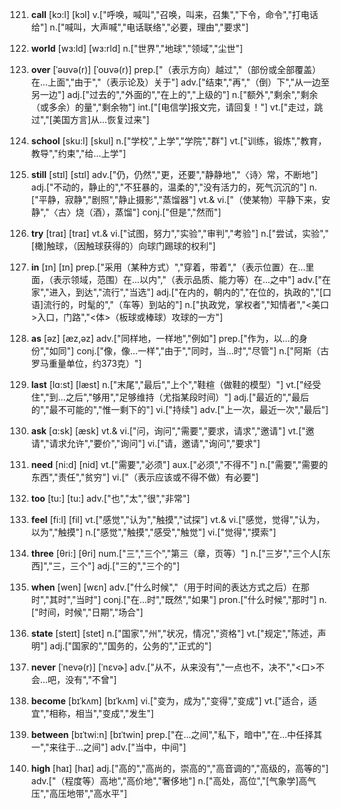 121. **call**
[kɔ:l]  [kɔl]
v.["呼唤，喊叫","召唤，叫来，召集","下令，命令","打电话给"]  n.["喊叫，大声喊","电话联络","必要，理由","要求"]  

122. **world**
[wɜ:ld]  [wɜ:rld]
n.["世界","地球","领域","尘世"]  

123. **over**
[ˈəʊvə(r)]  [ˈoʊvə(r)]
prep.["（表示方向）越过","（部份或全部覆盖）在…上面","由于","（表示论及）关于"]  adv.["结束","再","（倒）下","从一边至另一边"]  adj.["过去的","外面的","在上的","上级的"]  n.["额外","剩余","剩余（或多余）的量","剩余物"]  int.["[电信学]报文完，请回复！"]  vt.["走过，跳过","[美国方言]从…恢复过来"]  

124. **school**
[sku:l]  [skul]
n.["学校","上学","学院","群"]  vt.["训练，锻炼","教育，教导","约束","给…上学"]  

125. **still**
[stɪl]  [stɪl]
adv.["仍，仍然","更，还要","静静地","〈诗〉常，不断地"]  adj.["不动的，静止的","不狂暴的，温柔的","没有活力的，死气沉沉的"]  n.["平静，寂静","剧照","静止摄影","蒸馏器"]  vt.& vi.["（使某物）平静下来，安静","〈古〉烧（酒），蒸馏"]  conj.["但是","然而"]  

126. **try**
[traɪ]  [traɪ]
vt.& vi.["试图，努力","实验","审判","考验"]  n.["尝试，实验","[橄]触球，（因触球获得的）向球门踢球的权利"]  

127. **in**
[ɪn]  [ɪn]
prep.["采用（某种方式）","穿着，带着","（表示位置）在…里面，（表示领域，范围）在…以内","（表示品质、能力等）在…之中"]  adv.["在家","进入，到达","流行","当选"]  adj.["在内的，朝内的","在位的，执政的","[口语]流行的，时髦的","（车等）到站的"]  n.["执政党，掌权者","知情者","<美口>入口，门路","<体>（板球或棒球）攻球的一方"]  

128. **as**
[əz]  [æz,əz]
adv.["同样地，一样地","例如"]  prep.["作为，以…的身份","如同"]  conj.["像，像…一样","由于","同时，当…时","尽管"]  n.["阿斯（古罗马重量单位，约373克）"]  

129. **last**
[lɑ:st]  [læst]
n.["末尾","最后","上个","鞋楦（做鞋的模型）"]  vt.["经受住","到…之后","够用","足够维持（尤指某段时间）"]  adj.["最近的","最后的","最不可能的","惟一剩下的"]  vi.["持续"]  adv.["上一次，最近一次","最后"]  

130. **ask**
[ɑ:sk]  [æsk]
vt.& vi.["问，询问","需要","要求，请求","邀请"]  vt.["邀请","请求允许","要价","询问"]  vi.["请，邀请","询问","要求"]  

131. **need**
[ni:d]  [nid]
vt.["需要","必须"]  aux.["必须","不得不"]  n.["需要","需要的东西","责任","贫穷"]  vi.["（表示应该或不得不做）有必要"]  

132. **too**
[tu:]  [tu:]
adv.["也","太","很","非常"]  

133. **feel**
[fi:l]  [fil]
vt.["感觉","认为","触摸","试探"]  vt.& vi.["感觉，觉得","认为，以为","触摸"]  n.["感觉","触摸","感受","触觉"]  vi.["觉得","摸索"]  

134. **three**
[θri:]  [θri]
num.["三","三个","第三（章，页等）"]  n.["三岁","三个人[东西]","三，三个"]  adj.["三的","三个的"]  

135. **when**
[wen]  [wɛn]
adv.["什么时候","（用于时间的表达方式之后）在那时","其时","当时"]  conj.["在…时","既然","如果"]  pron.["什么时候","那时"]  n.["时间，时候","日期","场合"]  

136. **state**
[steɪt]  [stet]
n.["国家","州","状况，情况","资格"]  vt.["规定","陈述，声明"]  adj.["国家的","国务的，公务的","正式的"]  

137. **never**
[ˈnevə(r)]  [ˈnɛvɚ]
adv.["从不，从来没有","一点也不，决不","<口>不会…吧，没有","不曾"]  

138. **become**
[bɪˈkʌm]  [bɪˈkʌm]
vi.["变为，成为","变得","变成"]  vt.["适合，适宜","相称，相当","变成","发生"]  

139. **between**
[bɪˈtwi:n]  [bɪˈtwin]
prep.["在…之间","私下，暗中","在…中任择其一","来往于…之间"]  adv.["当中，中间"]  

140. **high**
[haɪ]  [haɪ]
adj.["高的","高尚的，崇高的","高音调的","高级的，高等的"]  adv.["（程度等）高地","高价地","奢侈地"]  n.["高处，高位","[气象学]高气压","高压地带","高水平"]  


